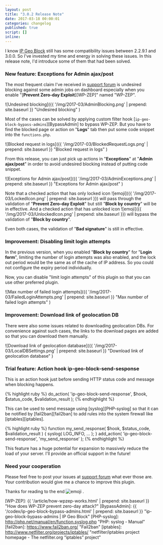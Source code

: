 ```yaml
---
layout: post
title: "3.0.2 Release Note"
date: 2017-03-18 00:00:01
categories: changelog
published: true
script: []
inline:
---
```


I know [IP Geo Block][IP-Geo-Block] still has some compatibility issues between
2.2.9.1 and 3.0.0. So I've invested my time and energy in solving these issues.
In this release note, I'd introduce some of them that had been solved.

<!--more-->

### New feature: Exceptions for Admin ajax/post ###

The most frequent claim I've received in [support forum][SupportForum] is 
undesired blocking against some admin jobs on dashboard especially when you 
enable "[**Prevent Zero-day Exploit**][WP-ZEP]" named "WP-ZEP".

![Undesired blocking]({{ '/img/2017-03/AdminBlocking.png' | prepend: site.baseurl }}
 "Undesired blocking"
)

Most of the cases can be solved by applying custom filter hook 
[`ip-geo-block-bypass-admins`][BypassAdmin] to bypass WP-ZEP. But you have to 
find the blocked page or action on "**Logs**" tab then put some code snippet 
into the `functions.php`.

![Blocked request in logs]({{ '/img/2017-03/BlockedRequestLogs.png' | prepend: site.baseurl }}
 "Blocked request in logs"
)

From this release, you can just pick up actions in "**Exceptions**" at 
"**Admin ajax/post**" in order to avoid undesired blocking instead of putting 
code snippet.

![Exceptions for Admin ajax/post]({{ '/img/2017-03/AdminExceptions.png' | prepend: site.baseurl }}
 "Exceptions for Admin ajax/post"
)

Note that a checked action that has only locked icon <span class="emoji">
![emoji]({{ '/img/2017-03/LockedIcon.png' | prepend: site.baseurl }})</span> 
will pass through the validation of "**Prevent Zero-day Exploit**" but 
still "**Block by country**" will be in effective. And a checked action that 
has unlocked icon <span class="emoji">
![emoji]({{ '/img/2017-03/UnlockedIcon.png' | prepend: site.baseurl }})</span>
will bypass the validation of "**Block by country**".

Even both cases, the validation of "**Bad signature**" is still in effective.

### Improvement: Disabling limit login attempts ###

In the previous version, when you enabled "**Block by country**" for "**Login 
form**", limiting the number of login attempts was also enabled, and the lock 
out period would be the same as of the cache of IP address. So you could not 
configure the expiry period individually.

Now, you can disable "limit login attempts" of this plugin so that you can use 
other preferred plugin.

![Max number of failed login attempts]({{ '/img/2017-03/FailedLoginAttempts.png' | prepend: site.baseurl }}
 "Max number of failed login attempts"
)

### Improvement: Download link of geolocation DB ###

There were also some issues related to downloading geolocation DBs.
For convenience against such cases, the links to the download pages are added 
so that you can download them manually.

![Download link of geolocation database]({{ '/img/2017-03/LocalDBSettings.png' | prepend: site.baseurl }}
 "Download link of geolocation database"
)

### Trial feature: Action hook ip-geo-block-send-sesponse ###

This is an action hook just before sending HTTP status code and message when 
blocking happens.

{% highlight ruby %}
do_action( 'ip-geo-block-send-response', $hook, $status_code, $validation_result );
{% endhighlight %}

This can be used to send message using [syslog][PHP-syslog] so that it can be 
notified by [fail2ban][fail2ban] to add rules into the system firewall like 
[iptables][iptables].

{% highlight ruby %}
function my_send_response( $hook, $status_code, $validation_result ) {
    syslog( LOG_INFO, ... );
}
add_action( 'ip-geo-block-send-response', 'my_send_response' );
{% endhighlight %}

This feature has a huge potential for expansion to massively reduce the load 
of your server. I'll provide an official support in the future!

### Need your cooperation ###

Please feel free to post your issues at [support forum][SupportForum] 
what ever those are. Your contribution would give me a chance to improve 
this plugin.

Thanks for reading to the end <span class="emoji">
![emoji](https://assets-cdn.github.com/images/icons/emoji/octocat.png)
</span>.

[IP-Geo-Block]: https://wordpress.org/plugins/ip-geo-block/ "WordPress › IP Geo Block « WordPress Plugins"
[SupportForum]: https://wordpress.org/support/plugin/ip-geo-block/ "View: Plugin Support &laquo; WordPress.org Forums"
[WP-ZEP]:       {{ '/article/how-wpzep-works.html'          | prepend: site.baseurl }} "How does WP-ZEP prevent zero-day attack?"
[BypassAdmin]:  {{ '/codex/ip-geo-block-bypass-admins.html' | prepend: site.baseurl }} "ip-geo-block-bypass-admins | IP Geo Block"
[PHP-syslog]:   http://php.net/manual/en/function.syslog.php "PHP: syslog - Manual"
[fail2ban]:     https://www.fail2ban.org/ "Fail2ban"
[iptables]:     http://www.netfilter.org/projects/iptables/ "netfilter/iptables project homepage - The netfilter.org &#8220;iptables&#8221; project"
